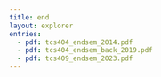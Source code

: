 ```yaml
---
title: end
layout: explorer
entries:
  - pdf: tcs404_endsem_2014.pdf
  - pdf: tcs404_endsem_back_2019.pdf
  - pdf: tcs409_endsem_2023.pdf
---
```

